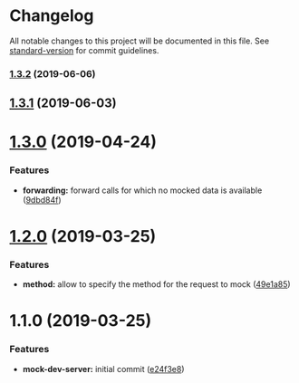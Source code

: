 # Changelog

All notable changes to this project will be documented in this file. See [standard-version](https://github.com/conventional-changelog/standard-version) for commit guidelines.

### [1.3.2](https://github.com/basslagter/webpack-mock-dev-server/compare/v1.3.1...v1.3.2) (2019-06-06)



## [1.3.1](https://github.com/basslagter/webpack-mock-dev-server/compare/v1.3.0...v1.3.1) (2019-06-03)



# [1.3.0](https://github.com/basslagter/webpack-mock-dev-server/compare/v1.2.0...v1.3.0) (2019-04-24)


### Features

* **forwarding:** forward calls for which no mocked data is available ([9dbd84f](https://github.com/basslagter/webpack-mock-dev-server/commit/9dbd84f))



# [1.2.0](https://github.com/basslagter/webpack-mock-dev-server/compare/v1.1.0...v1.2.0) (2019-03-25)


### Features

* **method:** allow to specify the method for the request to mock ([49e1a85](https://github.com/basslagter/webpack-mock-dev-server/commit/49e1a85))



# 1.1.0 (2019-03-25)


### Features

* **mock-dev-server:** initial commit ([e24f3e8](https://github.com/basslagter/webpack-mock-dev-server/commit/e24f3e8))
